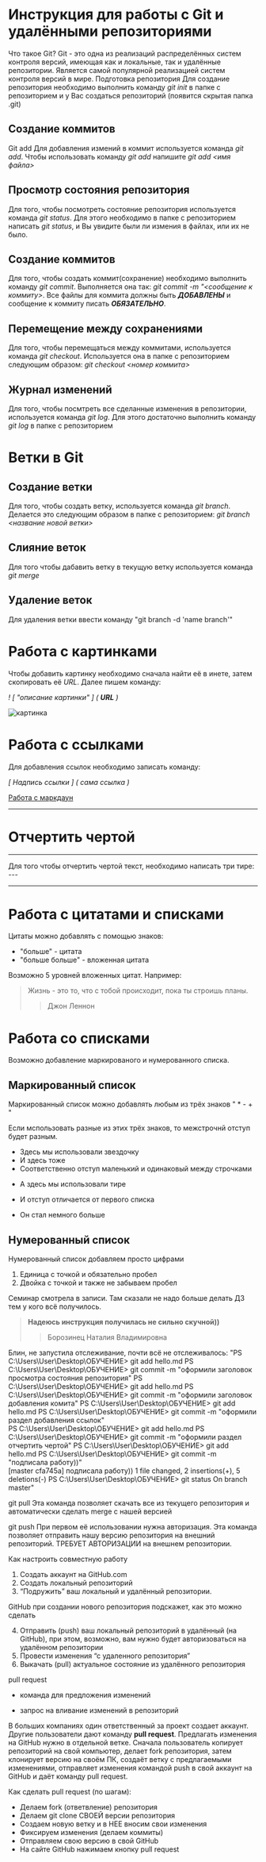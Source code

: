 # Инструкция для работы с Git и удалёнными репозиториями

Что такое Git?
Git - это одна из реализаций распределённых систем контроля версий, имеющая как и локальные, так и удалённые репозитории. Является самой популярной реализацией систем контроля версий в мире.
Подготовка репозитория
Для создание репозитория необходимо выполнить команду *git init*  в папке с репозиторием и у Вас создаться репозиторий (появится скрытая папка .git)

## Создание коммитов

Git add
Для добавления измений в коммит используется команда *git add*. Чтобы использовать команду *git add* напишите *git add <имя файла>*

## Просмотр состояния репозитория
Для того, чтобы посмотреть состояние репозитория используется команда *git status*. Для этого необходимо в папке с репозиторием написать *git status*, и Вы увидите были ли измения в файлах, или их не было.

## Создание коммитов
Для того, чтобы создать коммит(сохранение) необходимо выполнить команду *git commit*. Выполняется она так: *git commit -m "<сообщение к коммиту>*. Все файлы для коммита должны быть ***ДОБАВЛЕНЫ*** и сообщение к коммиту писать ***ОБЯЗАТЕЛЬНО***.

## Перемещение между сохранениями
Для того, чтобы перемещаться между коммитами, используется команда *git checkout*. Используется она в папке с репозиторием следующим образом: *git checkout <номер коммита>*

## Журнал изменений
Для того, чтобы посмтреть все сделанные изменения в репозитории, используется команда *git log*. Для этого достаточно выполнить команду *git log* в папке с репозиторием

# Ветки в Git

## Создание ветки

Для того, чтобы создать ветку, используется команда *git branch*. Делается это следующим образом в папке с репозиторием: *git branch <название новой ветки>*

## Слияние веток

Для того чтобы дабавить ветку в текущую ветку используется команда *git merge <name branch>*

## Удаление веток
Для удаления ветки ввести команду "git branch -d 'name branch'"

# Работа с картинками

Чтобы добавить картинку необходимо сначала найти её в инете, затем скопировать её *URL*.
Далее пишем команду: 

*! [ "описание картинки" ] ( **URL** )*


![картинка](https://koshka.top/uploads/posts/2021-12/1640199637_1-koshka-top-p-milie-kotiki-v-odezhde-1.jpg)

# Работа с ссылками
Для добавления ссылок необходимо записать команду:

*[ Надпись ссылки ]  ( сама ссылка  )*


[Работа с маркдаун](https://texterra.ru/blog/ischerpyvayushchaya-shpargalka-po-sintaksisu-razmetki-markdown-na-zametku-avtoram-veb-razrabotchikam.html)

---
# Отчертить чертой
---
Для того чтобы отчертить чертой текст, необходимо написать три тире: *---*

---


# Работа с цитатами и списками

Цитаты можно добавлять с помощью знаков:
* "больше" - цитата
* "больше больше" - вложенная цитата

Возможно 5 уровней вложенных цитат.
Например: 
> Жизнь - это то, что с тобой происходит, пока ты строишь планы.
>> Джон Леннон

# Работа со списками

Возможно добавление маркированого и нумерованного списка.

## Маркированный список

Маркированный список можно добавлять любым из трёх знаков " * - + "

Если мспользовать разные из этих трёх знаков, то межстрочнй отступ будет разным.

* Здесь мы использовали звездочку
* И здесь тоже
* Соответственно отступ маленький и одинаковый между строчками

- А здесь мы использовали тире

- И отступ отличается от первого списка

- Он стал немного больше


## Нумерованный список

Нумерованный список добавляем просто цифрами

1. Единица с точкой и обязательно пробел
2. Двойка с точкой и также не забываем пробел


Семинар смотрела в записи. Там сказали не надо больше делать ДЗ тем у кого всё получилось.

>**Надеюсь инструкция получилась не сильно скучной))**
>>Борозинец Наталия Владимировна


Блин, не запустила отслеживание, почти всё не отслеживалось:
"PS C:\Users\User\Desktop\ОБУЧЕНИЕ> git add hello.md
PS C:\Users\User\Desktop\ОБУЧЕНИЕ> git commit -m "оформили заголовок просмотра состояния репозитория"
PS C:\Users\User\Desktop\ОБУЧЕНИЕ> git add hello.md
PS C:\Users\User\Desktop\ОБУЧЕНИЕ> git commit -m "оформили заголовок добавления комита"
PS C:\Users\User\Desktop\ОБУЧЕНИЕ> git add hello.md
PS C:\Users\User\Desktop\ОБУЧЕНИЕ> git commit -m "оформили раздел добавления ссылок"  
PS C:\Users\User\Desktop\ОБУЧЕНИЕ> git add hello.md
PS C:\Users\User\Desktop\ОБУЧЕНИЕ> git commit -m "оформили раздел отчертить чертой" 
PS C:\Users\User\Desktop\ОБУЧЕНИЕ> git add hello.md
PS C:\Users\User\Desktop\ОБУЧЕНИЕ> git commit -m "подписала работу))"          
[master cfa745a] подписала работу))
 1 file changed, 2 insertions(+), 5 deletions(-)
PS C:\Users\User\Desktop\ОБУЧЕНИЕ> git status
On branch master"

git pull
Эта команда позволяет скачать все из текущего репозитория и автоматически сделать merge с нашей версией

git push
При первом её использовании нужна авторизация.
Эта команда позволяет отправить нашу версию репозитория на внешний репозиторий. ТРЕБУЕТ АВТОРИЗАЦИИ на внешнем репозитории.

Как настроить совместную работу

1. Создать аккаунт на GitHub.com
2. Создать локальный репозиторий
3. “Подружить” ваш локальный и удалённый репозитории. 
    
GitHub при создании нового репозитория подскажет, как это можно сделать
    
4. Отправить (push) ваш локальный репозиторий в удалённый (на GitHub), при этом, возможно, вам нужно будет авторизоваться на удалённом репозитории
5. Провести изменения “с удаленного репозитория”
6. Выкачать (pull) актуальное состояние из удалённого репозитория

pull request

- команда для предложения изменений 

- запрос на вливание изменений в репозиторий

В больших компаниях один ответственный за проект создает аккаунт. Другие пользователи дают команду **pull request**. Предлагать изменения на GitHub нужно в отдельной ветке. 
Сначала пользователь копирует репозиторий на свой компьютер, делает fork репозитория, затем клонирует версию на своём ПК, создаёт ветку с предлагаемыми изменениями, отправляет изменения командой push в свой аккаунт на GitHub и даёт команду pull request.


Как сделать pull request (по шагам):

- Делаем fork (ответвление) репозитория
- Делаем git clone СВОЕЙ версии репозитория
- Создаем новую ветку и в НЕЕ вносим свои изменения
- Фиксируем изменения (делаем коммиты)
- Отправляем свою версию в свой GitHub
- На сайте GitHub нажимаем кнопку pull request 
